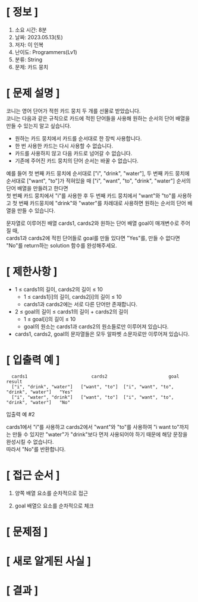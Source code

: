 # **[ 정보 ]**
1. 소요 시간: 8분
2. 날짜: 2023.05.13(토)
3. 저자: 이 인복
4. 난이도: Programmers(Lv1)
5. 분류: String
6. 문제: 카드 뭉치

# **[ 문제 설명 ]**
코니는 영어 단어가 적힌 카드 뭉치 두 개를 선물로 받았습니다.  
코니는 다음과 같은 규칙으로 카드에 적힌 단어들을 사용해 원하는 순서의 단어 배열을 만들 수 있는지 알고 싶습니다.

- 원하는 카드 뭉치에서 카드를 순서대로 한 장씩 사용합니다.
- 한 번 사용한 카드는 다시 사용할 수 없습니다.
- 카드를 사용하지 않고 다음 카드로 넘어갈 수 없습니다.
- 기존에 주어진 카드 뭉치의 단어 순서는 바꿀 수 없습니다.

예를 들어 첫 번째 카드 뭉치에 순서대로 ["i", "drink", "water"], 두 번째 카드 뭉치에 순서대로 ["want", "to"]가 적혀있을 때 ["i", "want", "to", "drink", "water"] 순서의 단어 배열을 만들려고 한다면  
첫 번째 카드 뭉치에서 "i"를 사용한 후 두 번째 카드 뭉치에서 "want"와 "to"를 사용하고 첫 번째 카드뭉치에 "drink"와 "water"를 차례대로 사용하면 원하는 순서의 단어 배열을 만들 수 있습니다.

문자열로 이루어진 배열 cards1, cards2와 원하는 단어 배열 goal이 매개변수로 주어질 때,   
cards1과 cards2에 적힌 단어들로 goal를 만들 있다면 "Yes"를, 만들 수 없다면 "No"를 return하는 solution 함수를 완성해주세요.

# **[ 제한사항 ]**
- 1 ≤ cards1의 길이, cards2의 길이 ≤ 10
   - 1 ≤ cards1[i]의 길이, cards2[i]의 길이 ≤ 10
   - cards1과 cards2에는 서로 다른 단어만 존재합니다.
- 2 ≤ goal의 길이 ≤ cards1의 길이 + cards2의 길이
   - 1 ≤ goal[i]의 길이 ≤ 10
   - goal의 원소는 cards1과 cards2의 원소들로만 이루어져 있습니다.
- cards1, cards2, goal의 문자열들은 모두 알파벳 소문자로만 이루어져 있습니다.

# **[ 입출력 예 ]**
      cards1	                    cards2	                     goal	               result
      ["i", "drink", "water"]	["want", "to"]	["i", "want", "to", "drink", "water"]	"Yes"
      ["i", "water", "drink"]	["want", "to"]	["i", "want", "to", "drink", "water"]	"No"

입출력 예 #2

cards1에서 "i"를 사용하고 cards2에서 "want"와 "to"를 사용하여 "i want to"까지는 만들 수 있지만 "water"가 "drink"보다 먼저 사용되어야 하기 때문에 해당 문장을 완성시킬 수 없습니다.   
따라서 "No"를 반환합니다.

# **[ 접근 순서 ]**
1. 양쪽 배열 요소를 순차적으로 접근

2. goal 배열으 요소를 순차적으로 체크

# **[ 문제점 ]**

# **[ 새로 알게된 사실 ]**

# **[ 결과 ]**
